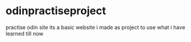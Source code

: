 # odinpractiseproject
practise odin site
its a basic website i made as project to use what i have learned till now 
